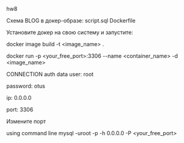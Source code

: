 hw8

Схема BLOG в докер-образе:
script.sql
Dockerfile

Установите докер на свою систему и запустите:

docker image build -t <image_name> .

docker run -p <your_free_port>:3306 --name <container_name> -d <image_name>

CONNECTION
auth data
user: root

password: otus

ip: 0.0.0.0

port: 3306

Измените порт

using command line
mysql -uroot -p -h 0.0.0.0 -P <your_free_port>
